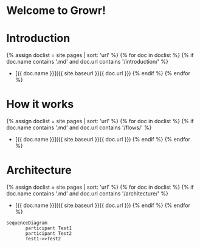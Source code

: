 # Welcome to Growr!

# Introduction
{% assign doclist = site.pages | sort: 'url'  %}
       {% for doc in doclist %}
            {% if doc.name contains '.md' and doc.url contains '/introduction/' %}
- [{{ doc.name }}]({{ site.baseurl }}{{ doc.url }})
            {% endif %}
        {% endfor %}

# How it works
{% assign doclist = site.pages | sort: 'url'  %}
       {% for doc in doclist %}
            {% if doc.name contains '.md' and doc.url contains '/flows/' %}
- [{{ doc.name }}]({{ site.baseurl }}{{ doc.url }})
            {% endif %}
        {% endfor %}

# Architecture
{% assign doclist = site.pages | sort: 'url'  %}
       {% for doc in doclist %}
            {% if doc.name contains '.md' and doc.url contains '/architecture/' %}
- [{{ doc.name }}]({{ site.baseurl }}{{ doc.url }})
            {% endif %}
        {% endfor %}

```mermaid
sequenceDiagram
       participant Test1
       participant Test2
       Test1->>Test2
```
